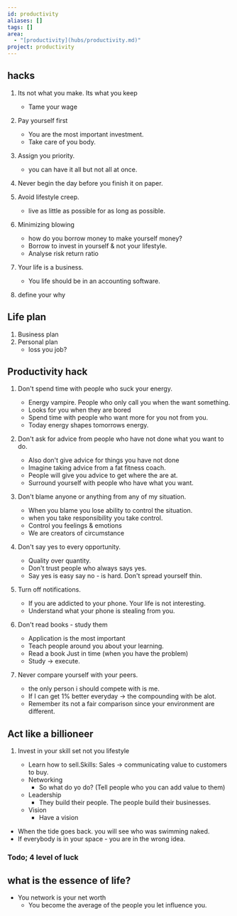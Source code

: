 ```yaml
---
id: productivity
aliases: []
tags: []
area:
  - "[productivity](hubs/productivity.md)"
project: productivity
---
```


## hacks

1.  Its not what you make. Its what you keep

    - Tame your wage

2.  Pay yourself first

    - You are the most important investment.
    - Take care of you body.

3.  Assign you priority.

    - you can have it all but not all at once.

4.  Never begin the day before you finish it on paper.

5.  Avoid lifestyle creep.

    - live as little as possible for as long as possible.

6.  Minimizing blowing

    - how do you borrow money to make yourself money?
    - Borrow to invest in yourself & not your lifestyle.
    - Analyse risk return ratio

7.  Your life is a business.

    - You life should be in an accounting software.

8.  define your why

## Life plan

1. Business plan
2. Personal plan
   - loss you job?

## Productivity hack

1. Don't spend time with people who suck your energy.

   - Energy vampire. People who only call you when the want something.
   - Looks for you when they are bored
   - Spend time with people who want more for you not from you.
   - Today energy shapes tomorrows energy.

2. Don't ask for advice from people who have not done what you want to do.

   - Also don't give advice for things you have not done
   - Imagine taking advice from a fat fitness coach.
   - People will give you advice to get where the are at.
   - Surround yourself with people who have what you want.

3. Don't blame anyone or anything from any of my situation.

   - When you blame you lose ability to control the situation.
   - when you take responsibility you take control.
   - Control you feelings & emotions
   - We are creators of circumstance

4. Don't say yes to every opportunity.

   - Quality over quantity.
   - Don't trust people who always says yes.
   - Say yes is easy say no - is hard. Don't spread yourself thin.

5. Turn off notifications.

   - If you are addicted to your phone. Your life is not interesting.
   - Understand what your phone is stealing from you.

6. Don't read books - study them

   - Application is the most important
   - Teach people around you about your learning.
   - Read a book Just in time (when you have the problem)
   - Study -> execute.

7. Never compare yourself with your peers.

   - the only person i should compete with is me.
   - If I can get 1% better everyday -> the compounding with be alot.
   - Remember its not a fair comparison since your environment are different.

## Act like a billioneer

1. Invest in your skill set not you lifestyle

   - Learn how to sell.Skills: Sales -> communicating value to customers to buy.
   - Networking
     - So what do yo do? (Tell people who you can add value to them)
   - Leadership
     - They build their people. The people build their businesses.
   - Vision
     - Have a vision

- When the tide goes back. you will see who was swimming naked.
- If everybody is in your space - you are in the wrong idea.

### Todo; 4 level of luck

## what is the essence of life?

- You network is your net worth
  - You become the average of the people you let influence you.

